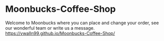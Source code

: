 # Moonbucks-Coffee-Shop

Welcome to Moonbucks where you can place and change your order, see our wonderful team or write us a message.
https://vwalln99.github.io/Moonbucks-Coffee-Shop/
